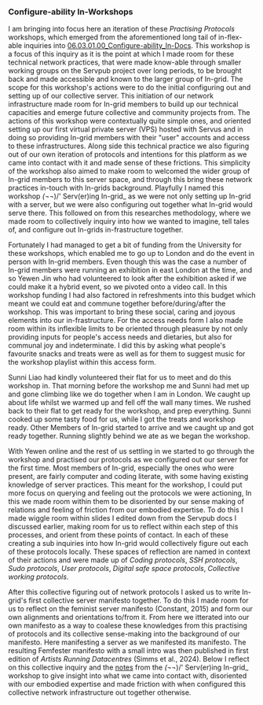 ### Configure-ability In-Workshops

I am bringing into focus here an iteration of these _Practising Protocols_ workshops, which emerged from the aforementioned long tail of in-flex-able inquiries into [06.03.01.00_Configure-ability_In-Docs](06.03.01.00_Configure-ability_In-Docs.md). This workshop is a focus of this inquiry as it is the point at which I made room for these technical network practices, that were made know-able through smaller working groups on the Servpub project over long periods, to be brought back and made accessible and known to the larger group of In-grid. The scope for this workshop's actions were to do the initial configuring out and setting up of our collective server. This initiation of our network infrastructure made room for In-grid members to build up our technical capacities and emerge future collective and community projects from. The actions of this workshop were contextually quite simple ones, and oriented setting up our first virtual private server (VPS) hosted with Servus and in doing so providing In-grid members with their "user" accounts and access to these infrastructures. Along side this technical practice we also figuring out of our own iteration of protocols and intentions for this platform as we came into contact with it and made sense of these frictions. This simplicity of the workshop also aimed to make room to welcomed the wider group of In-grid members to this server space, and through this bring these network practices in-touch with In-grids background. Playfully I named this workshop *(¬*¬)/' Serv(er)ing In-grid\_ as we were not only setting up In-grid with a server, but we were also configuring out together what In-grid would serve there. This followed on from this researches methodology, where we made room to collectively inquiry into how we wanted to imagine, tell tales of, and configure out In-grids in-frastructure together.

Fortunately I had managed to get a bit of funding from the University for these workshops, which enabled me to go up to London and do the event in person with In-grid members. Even though this was the case a number of In-grid members were running an exhibition in east London at the time, and so Yewen Jin who had volunteered to look after the exhibition asked if we could make it a hybrid event, so we pivoted onto a video call. In this workshop funding I had also factored in refreshments into this budget which meant we could eat and commune together before/during/after the workshop. This was important to bring these social, caring and joyous elements into our in-frastructure. For the access needs form I also made room within its inflexible limits to be oriented through pleasure by not only providing inputs for people's access needs and dietaries, but also for communal joy and indeterminate. I did this by asking what people's favourite snacks and treats were as well as for them to suggest music for the workshop playlist within this access form.

Sunni Liao had kindly volunteered their flat for us to meet and do this workshop in. That morning before the workshop me and Sunni had met up and gone climbing like we do together when I am in London. We caught up about life whilst we warmed up and fell off the wall many times. We rushed back to their flat to get ready for the workshop, and prep everything. Sunni cooked up some tasty food for us, while I got the treats and workshop ready. Other Members of In-grid started to arrive and we caught up and got ready together. Running slightly behind we ate as we began the workshop.

With Yewen online and the rest of us settling in we started to go through the workshop and practised our protocols as we configured out our server for the first time. Most members of In-grid, especially the ones who were present, are fairly computer and coding literate, with some having existing knowledge of server practices. This meant for the workshop, I could put more focus on querying and feeling out the protocols we were actioning, In this we made room within them to be disoriented by our sense making of relations and feeling of friction from our embodied expertise. To do this I made wiggle room within slides I edited down from the Servpub docs I discussed earlier, making room for us to reflect within each step of this processes, and orient from these points of contact. In each of these creating a sub inquiries into how In-grid would collectively figure out each of these protocols locally. These spaces of reflection are named in context of their actions and were made up of *Coding protocols*, *SSH protocols*, *Sudo protocols*, *User protocols*, *Digital safe space protocols*, *Collective working protocols*. 

After this collective figuring out of network protocols I asked us to write In-grid's first collective server manifesto together. To do this I made room for us to reflect on the feminist server manifesto (Constant, 2015) and form our own alignments and orientations to/from it. From here we itterated into our own manifesto as a way to coalese these knowledges from this practising of protocols and its collective sense-making into the background of our manifesto. Here manifesting a server as we manifested its manifesto. The resulting Femfester manifesto with a small intro was then published in first edition of *Artists Running Datacentres* (Simms et al., 2024). Below I reflect on this collective inquiry and the [notes](https://femfester.in-grid.io/) from the *(¬*¬)/' Serv(er)ing In-grid\_ workshop to give insight into what we came into contact with, disoriented with our embodied expertise and made friction with when configured this collective network infrastructure out together otherwise.

